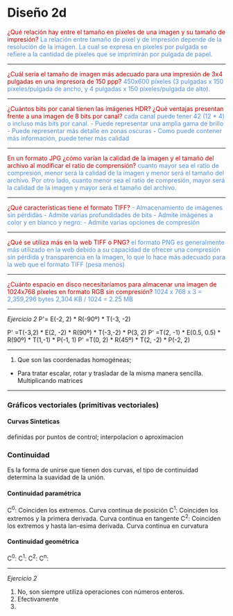 # Diseño 2d

<font color="#c00000">¿Qué relación hay entre el tamaño en píxeles de una imagen y su tamaño de impresión? </font>
<font color="#548dd4">La relación entre tamaño de pixel y de impresión depende de la resolución de la imagen. La cual se expresa en píxeles por pulgada se refiere a la cantidad de píxeles que se imprimirán por pulgada de papel.</font>

---
<font color="#c00000">¿Cuál sería el tamaño de imagen más adecuado para una impresión de 3x4 pulgadas en una impresora de 150 ppp?</font>
<font color="#548dd4">450x600 píxeles (3 pulgadas x 150 píxeles/pulgada de ancho, y 4 pulgadas x 150 píxeles/pulgada de alto).</font>

---
<font color="#c00000">¿Cuántos bits por canal tienen las imágenes HDR? ¿Qué ventajas presentan frente a una imagen de 8 bits por canal?</font>
<font color="#548dd4">cada canal puede tener 42 (12 * 4) o incluso más bits por canal.</font>
<font color="#548dd4">- Puede representar una amplia gama de brillo</font>
<font color="#548dd4">- Puede representar más detalle en zonas oscuras</font>
<font color="#548dd4">- Como puede contener más información, puede tener más calidad</font>

---
<font color="#c00000">En un formato JPG ¿cómo varían la calidad de la imagen y el tamaño del archivo al modificar el ratio de comprensión?</font>
<font color="#548dd4">cuanto mayor sea el ratio de compresión, menor será la calidad de la imagen y menor será el tamaño del archivo. Por otro lado, cuanto menor sea el ratio de compresión, mayor será la calidad de la imagen y mayor será el tamaño del archivo.</font>

---
<font color="#c00000">¿Qué características tiene el formato TIFF?</font>
<font color="#548dd4">- Almacenamiento de imágenes sin pérdidas</font>
<font color="#548dd4">- Admite varias profundidades de bits</font>
<font color="#548dd4">- Admite imágenes a color y en blanco y negro:</font>
<font color="#548dd4">- Admite varias opciones de compresión</font>

---
<font color="#c00000">¿Qué se utiliza más en la web TIFF o PNG?</font>
<font color="#548dd4">el formato PNG es generalmente más utilizado en la web debido a su capacidad de ofrecer una compresión sin pérdida y transparencia en la imagen, lo que lo hace más adecuado para la web que el formato TIFF (pesa menos)</font>

---
<font color="#c00000">¿Cuánto espacio en disco necesitaríamos para almacenar una imagen de 1024x768 píxeles en formato RGB sin compresión?</font>
<font color="#548dd4">1024 x 768 x 3 = 2,359,296 bytes</font>
<font color="#548dd4">2,304 KB / 1024 = 2.25 MB</font>

---
_Ejercicio 2_
P'= E(-2, 2) * R(-90º) * T(-3, -2)

P' =T(-3,2) * E(2, -2) * R(90º) * T(-3,-2) * P(3, 2)
P' =T(2, -1) * E(0.5, 0.5) * R(90º) * T(1,-1) * P(-1, 1)
P' =T(0, 2) * R(45º) * T(2, -2) * P(-2, 2)

---
1. Que son las coordenadas homogéneas;
- Para tratar escalar, rotar y trasladar de la misma manera sencilla. Multiplicando matrices
---
### Gráficos vectoriales (primitivas vectoriales)
#### Curvas Sinteticas
definidas por puntos de control; interpolacion o aproximacion

### Continuidad
Es la forma de unirse que tienen dos curvas, el tipo de continuidad determina la suavidad de la unión.
#### Continuidad paramétrica
C<sup>0</sup>: Coinciden los extremos. Curva continua de posición
C<sup>1</sup>: Coinciden los extremos y la primera derivada. Curva continua en tangente
C<sup>2</sup>: Coinciden los extremos y hasta lan-esima derivada. Curva continua en curvatura
#### Continuidad geométrica
C<sup>0</sup>:
C<sup>1</sup>:
C<sup>2</sup>:
C<sup>n</sup>:

---

_Ejercicio 2_
1. No, son siempre utiliza operaciones con números enteros.
2.  Efectivamente
3. 
